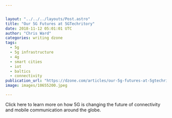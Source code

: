 ```yaml
---


layout: "../../../layouts/Post.astro"
title: "Our 5G Futures at 5GTechritory"
date: 2018-11-12 05:01:01 UTC
author: "Chris Ward"
categories: writing dzone
tags:
  - 5g
  - 5g infrastructure
  - 4g
  - smart cities
  - iot
  - baltics
  - connectivity
publication_url: "https://dzone.com/articles/our-5g-futures-at-5gtechritory"
image: images/10655200.jpeg

---
```

Click here to learn more on how 5G is changing the future of connectivity and mobile communication around the globe.

